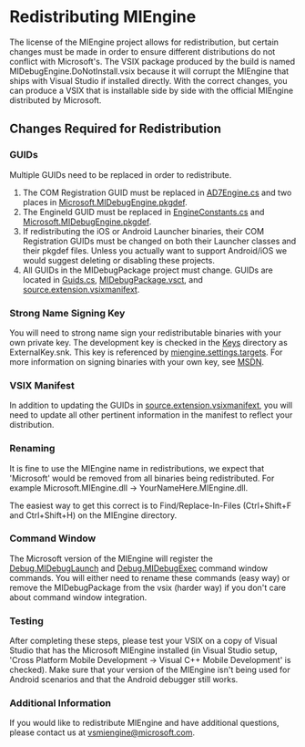 # Redistributing MIEngine

The license of the MIEngine project allows for redistribution, but certain changes must be made in order to ensure different distributions do not conflict with Microsoft's. The VSIX package produced by the build is named MIDebugEngine.DoNotInstall.vsix because it will corrupt the MIEngine that ships with Visual Studio if installed directly. With the correct changes, you can produce a VSIX that is installable side by side with the official MIEngine distributed by Microsoft.

## Changes Required for Redistribution

### GUIDs
Multiple GUIDs need to be replaced in order to redistribute.


1. The COM Registration GUID must be replaced in [AD7Engine.cs](https://github.com/Microsoft/MIEngine/blob/master/src/MIDebugEngine/AD7.Impl/AD7Engine.cs#L34) and two places in [Microsoft.MIDebugEngine.pkgdef](https://github.com/Microsoft/MIEngine/blob/master/src/MIDebugEngine/Microsoft.MIDebugEngine.pkgdef#L17).
2. The EngineId GUID must be replaced in [EngineConstants.cs](https://github.com/Microsoft/MIEngine/blob/master/src/MIDebugEngine/AD7.Impl/EngineConstants.cs) and [Microsoft.MIDebugEngine.pkgdef](https://github.com/Microsoft/MIEngine/blob/master/src/MIDebugEngine/Microsoft.MIDebugEngine.pkgdef#L1).
3. If redistributing the iOS or Android Launcher binaries, their COM Registration GUIDs must be changed on both their Launcher classes and their pkgdef files. Unless you actually want to support Android/iOS we would suggest deleting or disabling these projects.
4. All GUIDs in the MIDebugPackage project must change. GUIDs are located in [Guids.cs](https://github.com/Microsoft/MIEngine/blob/master/src/MIDebugPackage/Guids.cs), [MIDebugPackage.vsct](https://github.com/Microsoft/MIEngine/blob/master/src/MIDebugPackage/MIDebugPackage.vsct), and  [source.extension.vsixmanifext](https://github.com/Microsoft/MIEngine/blob/master/src/MIDebugPackage/source.extension.vsixmanifest). 

### Strong Name Signing Key
You will need to strong name sign your redistributable binaries with your own private key. The development key is checked in the [Keys](https://github.com/Microsoft/MIEngine/blob/master/Keys/) directory as ExternalKey.snk. This key is referenced by [miengine.settings.targets](https://github.com/Microsoft/MIEngine/blob/master/build/miengine.settings.targets). For more information on signing binaries with your own key, see [MSDN](https://msdn.microsoft.com/en-us/library/xwb8f617(v=vs.110).aspx).

### VSIX Manifest
In addition to updating the GUIDs in [source.extension.vsixmanifext](https://github.com/Microsoft/MIEngine/blob/master/src/MIDebugPackage/source.extension.vsixmanifest), you will need to update all other pertinent information in the manifest to reflect your distribution.

### Renaming
It is fine to use the MIEngine name in redistributions, we expect that 'Microsoft' would be removed from all binaries being redistributed. For example Microsoft.MIEngine.dll -> YourNameHere.MIEngine.dll. 

The easiest way to get this correct is to Find/Replace-In-Files (Ctrl+Shift+F and Ctrl+Shift+H) on the MIEngine directory.

### Command Window
The Microsoft version of the MIEngine will register the [Debug.MIDebugLaunch](https://github.com/Microsoft/MIEngine/blob/01d969351ba74614ed29d3a927e26e9176e45698/src/MIDebugPackage/MIDebugPackage.vsct#L49) and [Debug.MIDebugExec](https://github.com/Microsoft/MIEngine/blob/01d969351ba74614ed29d3a927e26e9176e45698/src/MIDebugPackage/MIDebugPackage.vsct#L59) command window commands. You will either need to rename these commands (easy way) or remove the MIDebugPackage from the vsix (harder way) if you don't care about command window integration.

### Testing
After completing these steps, please test your VSIX on a copy of Visual Studio that has the Microsoft MIEngine installed (in Visual Studio setup, 'Cross Platform Mobile Development -> Visual C++ Mobile Development' is checked). Make sure that your version of the MIEngine isn't being used for Android scenarios and that the Android debugger still works.

### Additional Information
If you would like to redistribute MIEngine and have additional questions, please contact us at vsmiengine@microsoft.com. 